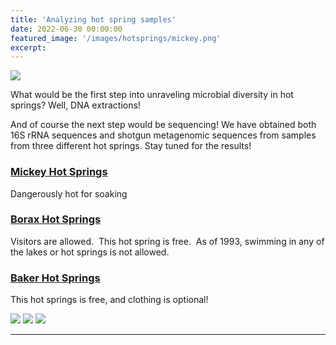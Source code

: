 ```yaml
---
title: 'Analyzing hot spring samples'
date: 2022-06-30 00:00:00
featured_image: '/images/hotsprings/mickey.png'
excerpt: 
---
```


![](/mysite/images/hotsprings/mickey.png)

What would be the first step into unraveling microbial diversity in hot springs? Well, DNA extractions!

And of course the next step would be sequencing!
We have obtained both 16S rRNA sequences and shotgun metagenomic sequences from samples from three different hot springs. Stay tuned for the results!

### [Mickey Hot Springs](https://oregondiscovery.com/mickey-hot-springs )

Dangerously hot for soaking 

### [Borax Hot Springs](https://www.ultimatehotspringsguide.com/borax-lake-hot-springs.html)

Visitors are allowed.  This hot spring is free.  
As of 1993, swimming in any of the lakes or hot springs is not allowed. 

### [Baker Hot Springs](https://www.ultimatehotspringsguide.com/baker-hot-springs.html)

This hot springs is free, and clothing is optional!

<div class="gallery" data-columns="3">
	<img src="https://oregondiscovery.com/wp-content/uploads/2017/05/mhs14-2Auth.jpg" data-cms-original-src="/images/hotsprings/mickey.png" />
	<img src="https://sp-images.summitpost.org/613029.JPG?auto=format&fit=max&h=800&ixlib=php-2.1.1&q=35&s=b50f1c934bbd84b922a5ebdbe6de7bad" data-cms-original-src="/images/hotsprings/borax.jpg" />
	<img src="https://www.outdoorproject.com/sites/default/files/styles/hero_image_desktop/public/1530407289/baker_hot_spring-utah-7.jpg?itok=cr6XsYhq" data-cms-original-src="/hotsprings/baker.png" />
</div>



---
